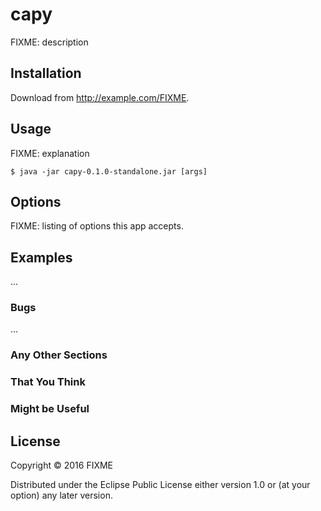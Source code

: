 # capy

FIXME: description

## Installation

Download from http://example.com/FIXME.

## Usage

FIXME: explanation

    $ java -jar capy-0.1.0-standalone.jar [args]

## Options

FIXME: listing of options this app accepts.

## Examples

...

### Bugs

...

### Any Other Sections
### That You Think
### Might be Useful

## License

Copyright © 2016 FIXME

Distributed under the Eclipse Public License either version 1.0 or (at
your option) any later version.
